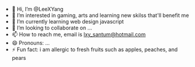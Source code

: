 - 👋 Hi, I’m @LeeXYang
- 👀 I’m interested in gaming, arts and learning new skilss that'll benefit me
- 🌱 I’m currently learning web design javascript
- 💞️ I’m looking to collaborate on ...
- 📫 How to reach me, email is lxy_santum@hotmail.com
- 😄 Pronouns: ...
- ⚡ Fun fact: i am allergic to fresh fruits such as apples, peaches, and pears

<!---
LeeXYang/LeeXYang is a ✨ special ✨ repository because its `README.md` (this file) appears on your GitHub profile.
You can click the Preview link to take a look at your changes.
--->
